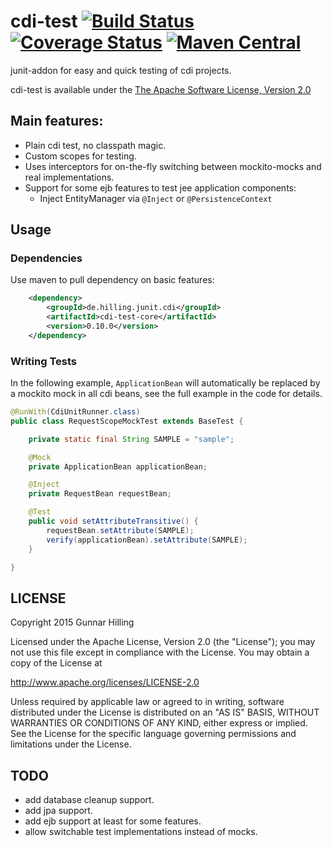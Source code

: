cdi-test [![Build Status](https://travis-ci.org/guhilling/cdi-test.svg?branch=master)](https://travis-ci.org/guhilling/cdi-test) [![Coverage Status](https://coveralls.io/repos/guhilling/cdi-test/badge.svg?branch=master)](https://coveralls.io/r/guhilling/cdi-test?branch=master) [![Maven Central](https://maven-badges.herokuapp.com/maven-central/de.hilling.junit.cdi/cdi-test/badge.svg)](https://maven-badges.herokuapp.com/maven-central/de.hilling.junit.cdi/cdi-test)
========

junit-addon for easy and quick testing of cdi projects.

cdi-test is available under the [The Apache Software License, Version 2.0](http://www.apache.org/licenses/LICENSE-2.0.txt)


## Main features:

* Plain cdi test, no classpath magic.
* Custom scopes for testing.
* Uses interceptors for on-the-fly switching between mockito-mocks and real implementations.
* Support for some ejb features to test jee application components:
    * Inject EntityManager via ``@Inject`` or ``@PersistenceContext``

## Usage

### Dependencies

Use maven to pull dependency on basic features:

```xml
    <dependency>
        <groupId>de.hilling.junit.cdi</groupId>
        <artifactId>cdi-test-core</artifactId>
        <version>0.10.0</version>
    </dependency>
```

### Writing Tests

In the following example, `ApplicationBean` will automatically be replaced by a mockito mock in all cdi
beans, see the full example in the code for details.

```java
@RunWith(CdiUnitRunner.class)
public class RequestScopeMockTest extends BaseTest {

    private static final String SAMPLE = "sample";

    @Mock
    private ApplicationBean applicationBean;

    @Inject
    private RequestBean requestBean;

    @Test
    public void setAttributeTransitive() {
        requestBean.setAttribute(SAMPLE);
        verify(applicationBean).setAttribute(SAMPLE);
    }

}

```

## LICENSE

 Copyright 2015 Gunnar Hilling

   Licensed under the Apache License, Version 2.0 (the "License");
   you may not use this file except in compliance with the License.
   You may obtain a copy of the License at

   http://www.apache.org/licenses/LICENSE-2.0

   Unless required by applicable law or agreed to in writing, software
   distributed under the License is distributed on an "AS IS" BASIS,
   WITHOUT WARRANTIES OR CONDITIONS OF ANY KIND, either express or implied.
   See the License for the specific language governing permissions and
   limitations under the License.


## TODO

* add database cleanup support.
* add jpa support.
* add ejb support at least for some features.
* allow switchable test implementations instead of mocks.